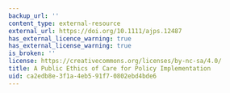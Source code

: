 ```yaml
---
backup_url: ''
content_type: external-resource
external_url: https://doi.org/10.1111/ajps.12487
has_external_licence_warning: true
has_external_license_warning: true
is_broken: ''
license: https://creativecommons.org/licenses/by-nc-sa/4.0/
title: A Public Ethics of Care for Policy Implementation
uid: ca2edb8e-3f1a-4eb5-91f7-0802ebd4bde6
---
```

